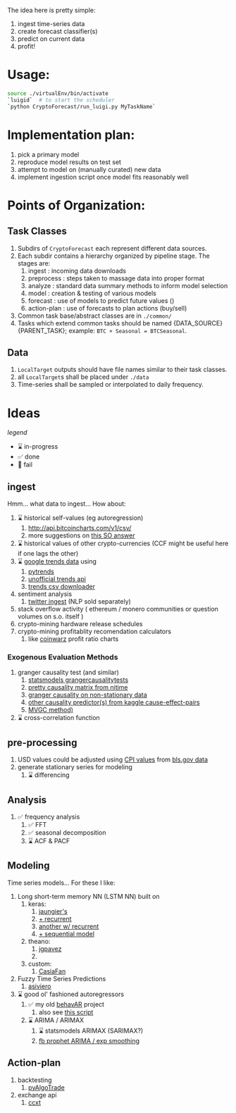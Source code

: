 The idea here is pretty simple:

1. ingest time-series data
2. create forecast classifier(s)
3. predict on current data
4. profit!

# Usage:
```bash
source ./virtualEnv/bin/activate
`luigid`  # to start the scheduler
`python CryptoForecast/run_luigi.py MyTaskName`
```

# Implementation plan:
1. pick a primary model
2. reproduce model results on test set
3. attempt to model on (manually curated) new data
4. implement ingestion script once model fits reasonably well

# Points of Organization:
## Task Classes
1. Subdirs of `CryptoForecast` each represent different data sources.
2. Each subdir contains a hierarchy organized by pipeline stage. The stages are:
    1. ingest      : incoming data downloads
    2. preprocess  : steps taken to massage data into proper format
    3. analyze     : standard data summary methods to inform model selection
    4. model       : creation & testing of various models
    5. forecast    : use of models to predict future values ()
    6. action-plan : use of forecasts to plan actions (buy/sell)
3. Common task base/abstract classes are in `./common/`
4. Tasks which extend common tasks should be named {DATA_SOURCE}{PARENT_TASK}; example: `BTC + Seasonal = BTCSeasonal`.

## Data
1. `LocalTarget` outputs should have file names similar to their task classes.
2. all `LocalTarget`s shall be placed under `./data`
3. Time-series shall be sampled or interpolated to daily frequency.

# Ideas
*legend*
* :hourglass: in-progress
* :white_check_mark: done
* :no_entry_sign: fail

## ingest
Hmm... what data to ingest... How about:
1. :hourglass: historical self-values (eg autoregression)
    1. http://api.bitcoincharts.com/v1/csv/
    2. more suggestions on [this SO answer](https://stackoverflow.com/questions/16143266/get-bitcoin-historical-data)
2. :hourglass: historical values of other crypto-currencies (CCF might be useful here if one lags the other)
3. :hourglass: [google trends data](https://trends.google.com/trends/explore?q=bitcoin,litecoin,ethereum) using
    1. [pytrends](https://github.com/GeneralMills/pytrends)
    2. [unofficial trends api](https://github.com/suryasev/unofficial-google-trends-api)
    3. [trends csv downloader](https://github.com/pedrofaustino/google-trends-csv-downloader)
4. sentiment analysis
    1. [twitter ingest](https://stackoverflow.com/questions/21579999/count-number-of-results-for-a-particular-word-on-twitter-api-v1-1) (NLP sold separately)
5. stack overflow activity ( ethereum / monero communities or question volumes on s.o. itself )
6. crypto-mining hardware release schedules
7. crypto-mining profitablity recomendation calculators
    1. like [coinwarz](https://www.coinwarz.com/cryptocurrency) profit ratio charts

### Exogenous Evaluation Methods
1. granger causality test (and similar)
    1. [statsmodels grangercausalitytests](http://www.statsmodels.org/dev/generated/statsmodels.tsa.stattools.grangercausalitytests.html)
    2. [pretty causality matrix from nitime](http://nipy.org/nitime/examples/granger_fmri.html)
    3. [granger causality on non-stationary data](http://davegiles.blogspot.no/2011/04/testing-for-granger-causality.html)
    4. [other causality predictor(s) from kaggle cause-effect-pairs](https://www.kaggle.com/c/cause-effect-pairs/discussion/5702)
    5. [MVGC method)](http://erramuzpe.github.io/C-PAC/blog/2015/06/10/multivariate-granger-causality-in-python-for-fmri-timeseries-analysis/)
2. :hourglass: cross-correlation function

## pre-processing
1. USD values could be adjusted using [CPI values](http://www.usinflationcalculator.com/inflation/consumer-price-index-and-annual-percent-changes-from-1913-to-2008/) from [bls.gov data](https://download.bls.gov/pub/time.series/cu/)
2. generate stationary series for modeling
    1. :hourglass: differencing

## Analysis
1. :white_check_mark: frequency analysis
    1. :white_check_mark: FFT
    2. :white_check_mark: seasonal decomposition
    3. :hourglass: ACF & PACF

## Modeling
Time series models... For these I like:
1. Long short-term memory NN (LSTM NN) built on
    1. keras:
        1. [jaungier's](https://github.com/jaungiers/LSTM-Neural-Network-for-Time-Series-Prediction)
        2. [+ recurrent](https://github.com/yxg383/Time-Series-Prediction-with-LSTM-Recurrent-Neural-Networks-in-Python-with-Keras)
        3. [another w/ recurrent](https://github.com/Yifeng-He/Deep-Learning-Time-Series-Prediction-using-LSTM-Recurrent-Neural-Networks)
        4. [+ sequential model](https://github.com/gcarq/keras-timeseries-prediction)
    2. theano:
        1. [jgpavez](https://github.com/jgpavez/LSTM---Stock-prediction)
        2.
    3. custom:
        1. [CasiaFan](https://github.com/CasiaFan/time_seires_prediction_using_lstm)
2. Fuzzy Time Series Predictions
    1. [asiviero](https://github.com/asiviero/fuzzy_time_series_predictor)
3. :hourglass: good ol' fashioned autoregressors
    1. :white_check_mark: my old [behavAR](https://github.com/7yl4r/BehavAR) project
        1. also see [this script](https://github.com/PIELab/interventionViz/blob/master/behavARX.py)
    2. :hourglass: ARIMA / ARIMAX
        1. :hourglass: statsmodels ARIMAX (SARIMAX?)
        2. [fb prophet ARIMA / exp smoothing](https://research.fb.com/prophet-forecasting-at-scale/)

## Action-plan
1. backtesting
    1. [pyAlgoTrade](http://gbeced.github.io/pyalgotrade/)
2. exchange api
    1. [ccxt](https://github.com/ccxt/ccxt)
